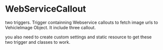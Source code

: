 # WebServiceCallout
two triggers. Trigger containning Webservice callouts to fetch image urls to VehicleImage Object. It include three callout.  


you also need to create custom settings and static resource to get these two trigger and classes to work.
